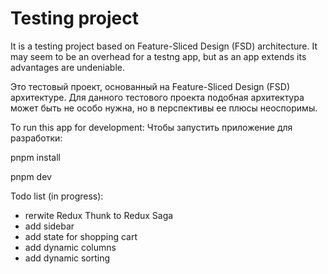 # Testing project

It is a testing project based on Feature-Sliced Design (FSD) architecture. It may seem to be an overhead for a testng app, but as an app extends its advantages are undeniable.

Это тестовый проект, основанный на Feature-Sliced Design (FSD) архитектуре. Для данного тестового проекта подобная архитектура может быть не особо нужна, но в перспективы ее плюсы неоспоримы.

To run this app for development:
Чтобы запустить приложение для разработки:

pnpm install

pnpm dev

Todo list (in progress):
- rerwite Redux Thunk to Redux Saga
- add sidebar
- add state for shopping cart
- add dynamic columns
- add dynamic sorting
